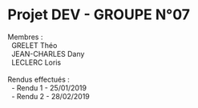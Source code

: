 # Projet DEV - GROUPE N°07

Membres : <br />
&nbsp;&nbsp;GRELET Théo <br />
&nbsp;&nbsp;JEAN-CHARLES Dany<br />
&nbsp;&nbsp;LECLERC Loris <br />
 <br />
Rendus effectués : <br />
&nbsp;&nbsp;- Rendu 1 - 25/01/2019 <br />
&nbsp;&nbsp;- Rendu 2 - 28/02/2019 <br />
